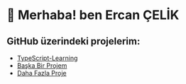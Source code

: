 # 👋 Merhaba! ben Ercan ÇELİK 

##  GitHub üzerindeki projelerim:

- [TypeScript-Learning](https://github.com/ercancelikbusiness/TypeScript-Learning)
- [Başka Bir Projem](https://github.com/ercancelikbusiness/Project-2)
- [Daha Fazla Proje](https://github.com/ercancelikbusiness/Project-3)
